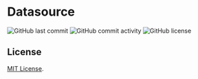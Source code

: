 # Datasource

![GitHub last commit](https://img.shields.io/github/last-commit/tier2pool/datasource?style=flat-square)
![GitHub commit activity](https://img.shields.io/github/commit-activity/m/tier2pool/datasource?style=flat-square)
![GitHub license](https://img.shields.io/github/license/tier2pool/datasource?style=flat-square)

## License

[MIT License](LICENSE).
